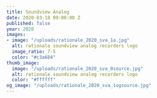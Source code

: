 ```yaml
---
title: Soundview Analog
date: 2020-03-18 09:00:00 Z
published: false
year: 2020
images:
- image: "/uploads/rationale_2020_sva_1a.jpg"
  alt: rationale soundview analog recorders logo
  image_ratio: 7-5
  color: "#c3a684"
thumb_image:
  image: "/uploads/rationale_2020_sva_0source.jpg"
  alt: rationale soundview analog recorders logo
  color: "#ffffff"
og_image: "/uploads/rationale_2020_sva_1ogsource.jpg"
---
```



